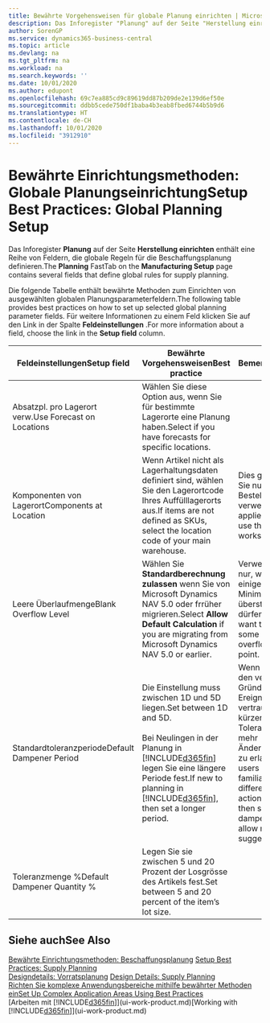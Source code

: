 ```yaml
---
title: Bewährte Vorgehensweisen für globale Planung einrichten | Microsoft Docs
description: Das Inforegister "Planung" auf der Seite "Herstellung einrichten" enthält eine Reihe von Feldern, die globale Regeln für die Beschaffungsplanung definieren.
author: SorenGP
ms.service: dynamics365-business-central
ms.topic: article
ms.devlang: na
ms.tgt_pltfrm: na
ms.workload: na
ms.search.keywords: ''
ms.date: 10/01/2020
ms.author: edupont
ms.openlocfilehash: 69c7ea885cd9c89619dd87b209de2e139d6ef50e
ms.sourcegitcommit: ddbb5cede750df1baba4b3eab8fbed6744b5b9d6
ms.translationtype: HT
ms.contentlocale: de-CH
ms.lasthandoff: 10/01/2020
ms.locfileid: "3912910"
---
```

# <a name="setup-best-practices-global-planning-setup"></a><span data-ttu-id="b43b1-103">Bewährte Einrichtungsmethoden: Globale Planungseinrichtung</span><span class="sxs-lookup"><span data-stu-id="b43b1-103">Setup Best Practices: Global Planning Setup</span></span>
<span data-ttu-id="b43b1-104">Das Inforegister **Planung** auf der Seite **Herstellung einrichten** enthält eine Reihe von Feldern, die globale Regeln für die Beschaffungsplanung definieren.</span><span class="sxs-lookup"><span data-stu-id="b43b1-104">The **Planning** FastTab on the **Manufacturing Setup** page contains several fields that define global rules for supply planning.</span></span>  

 <span data-ttu-id="b43b1-105">Die folgende Tabelle enthält bewährte Methoden zum Einrichten von ausgewählten globalen Planungsparameterfeldern.</span><span class="sxs-lookup"><span data-stu-id="b43b1-105">The following table provides best practices on how to set up selected global planning parameter fields.</span></span> <span data-ttu-id="b43b1-106">Für weitere Informationen zu einem Feld klicken Sie auf den Link in der Spalte **Feldeinstellungen** .</span><span class="sxs-lookup"><span data-stu-id="b43b1-106">For more information about a field, choose the link in the **Setup field** column.</span></span>  

|<span data-ttu-id="b43b1-107">Feldeinstellungen</span><span class="sxs-lookup"><span data-stu-id="b43b1-107">Setup field</span></span>|<span data-ttu-id="b43b1-108">Bewährte Vorgehensweisen</span><span class="sxs-lookup"><span data-stu-id="b43b1-108">Best practice</span></span>|<span data-ttu-id="b43b1-109">Bemerkung</span><span class="sxs-lookup"><span data-stu-id="b43b1-109">Comment</span></span>|  
|-----------------|-------------------|-------------|  
|<span data-ttu-id="b43b1-110">Absatzpl. pro Lagerort verw.</span><span class="sxs-lookup"><span data-stu-id="b43b1-110">Use Forecast on Locations</span></span>|<span data-ttu-id="b43b1-111">Wählen Sie diese Option aus, wenn Sie für bestimmte Lagerorte eine Planung haben.</span><span class="sxs-lookup"><span data-stu-id="b43b1-111">Select if you have forecasts for specific locations.</span></span>||  
|<span data-ttu-id="b43b1-112">Komponenten von Lagerort</span><span class="sxs-lookup"><span data-stu-id="b43b1-112">Components at Location</span></span>|<span data-ttu-id="b43b1-113">Wenn Artikel nicht als Lagerhaltungsdaten definiert sind, wählen Sie den Lagerortcode Ihres Auffülllagerorts aus.</span><span class="sxs-lookup"><span data-stu-id="b43b1-113">If items are not defined as SKUs, select the location code of your main warehouse.</span></span>|<span data-ttu-id="b43b1-114">Dies gilt auch, wenn Sie nur den Bestellvorschlag verwenden.</span><span class="sxs-lookup"><span data-stu-id="b43b1-114">This also applies if you only use the requisition worksheet.</span></span>|  
|<span data-ttu-id="b43b1-115">Leere Überlaufmenge</span><span class="sxs-lookup"><span data-stu-id="b43b1-115">Blank Overflow Level</span></span>|<span data-ttu-id="b43b1-116">Wählen Sie **Standardberechnung zulassen** wenn Sie von Microsoft Dynamics NAV 5.0 oder frrüher migrieren.</span><span class="sxs-lookup"><span data-stu-id="b43b1-116">Select **Allow Default Calculation** if you are migrating from Microsoft Dynamics NAV 5.0 or earlier.</span></span>|<span data-ttu-id="b43b1-117">Verwenden Sie dies nur, wenn alle oder einige Artikel den Minimalbestand übersteigen dürfen.</span><span class="sxs-lookup"><span data-stu-id="b43b1-117">Use only if you want to allow all or some of your items to overflow the reorder point.</span></span>|  
|<span data-ttu-id="b43b1-118">Standardtoleranzperiode</span><span class="sxs-lookup"><span data-stu-id="b43b1-118">Default Dampener Period</span></span>|<span data-ttu-id="b43b1-119">Die Einstellung muss zwischen 1D und 5D liegen.</span><span class="sxs-lookup"><span data-stu-id="b43b1-119">Set between 1D and 5D.</span></span><br /><br /> <span data-ttu-id="b43b1-120">Bei Neulingen in der Planung in [!INCLUDE[d365fin](includes/d365fin_md.md)] legen Sie eine längere Periode fest.</span><span class="sxs-lookup"><span data-stu-id="b43b1-120">If new to planning in [!INCLUDE[d365fin](includes/d365fin_md.md)], then set a longer period.</span></span>|<span data-ttu-id="b43b1-121">Wenn Benutzer mit den verschiedenen Gründen für Ereignismeldungen vertraut sind, dann kürzen Sie die Toleranzperiode, um mehr Änderungsvorschläge zu erlauben.</span><span class="sxs-lookup"><span data-stu-id="b43b1-121">When users are more familiar with the different reasons for action messages, then shorten the dampener period to allow more change suggestions.</span></span>|  
|<span data-ttu-id="b43b1-122">Toleranzmenge %</span><span class="sxs-lookup"><span data-stu-id="b43b1-122">Default Dampener Quantity %</span></span>|<span data-ttu-id="b43b1-123">Legen Sie sie zwischen 5 und 20 Prozent der Losgrösse des Artikels fest.</span><span class="sxs-lookup"><span data-stu-id="b43b1-123">Set between 5 and 20 percent of the item’s lot size.</span></span>||  

## <a name="see-also"></a><span data-ttu-id="b43b1-124">Siehe auch</span><span class="sxs-lookup"><span data-stu-id="b43b1-124">See Also</span></span>  
 <span data-ttu-id="b43b1-125">[Bewährte Einrichtungsmethoden: Beschaffungsplanung](setup-best-practices-supply-planning.md) </span><span class="sxs-lookup"><span data-stu-id="b43b1-125">[Setup Best Practices: Supply Planning](setup-best-practices-supply-planning.md) </span></span>  
 <span data-ttu-id="b43b1-126">[Designdetails: Vorratsplanung](design-details-supply-planning.md) </span><span class="sxs-lookup"><span data-stu-id="b43b1-126">[Design Details: Supply Planning](design-details-supply-planning.md) </span></span>  
 [<span data-ttu-id="b43b1-127">Richten Sie komplexe Anwendungsbereiche mithilfe bewährter Methoden ein</span><span class="sxs-lookup"><span data-stu-id="b43b1-127">Set Up Complex Application Areas Using Best Practices</span></span>](set-up-complex-application-areas-using-best-practices.md)  
 <span data-ttu-id="b43b1-128">[Arbeiten mit [!INCLUDE[d365fin](includes/d365fin_md.md)]](ui-work-product.md)</span><span class="sxs-lookup"><span data-stu-id="b43b1-128">[Working with [!INCLUDE[d365fin](includes/d365fin_md.md)]](ui-work-product.md)</span></span>

